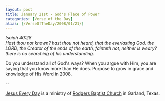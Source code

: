 ```yaml
---
layout: post
title: January 21st - God's Place of Power
categories: [Verse of the Day]
alias: [/VerseOfTheDay/2008/01/21/]
---
```


_Isaiah 40:28  
Hast thou not known? hast thou not heard, that the everlasting God,
the LORD, the Creator of the ends of the earth, fainteth not, neither
is weary? there is no searching of his understanding._

Do you understand all of God's ways? When you argue with Him, you
are saying that you know more than He does. Purpose to grow in grace
and knowledge of His Word in 2008.

 --

<a href=http://jesuseveryday.net>Jesus Every Day</a> is a ministry of <a href=http://rodgersbaptist.net>Rodgers Baptist Church</a> in Garland, Texas.
